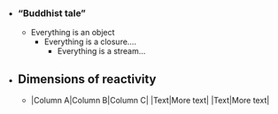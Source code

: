 - ### “Buddhist tale”
	- Everything is an object
		- Everything is a closure….
			- Everything is a stream…
- ## Dimensions of reactivity
	- |Column A|Column B|Column C|
	  |Text|More text|
	  |Text|More text|